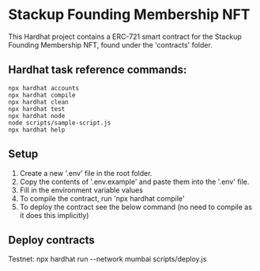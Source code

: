 # Stackup Founding Membership NFT

This Hardhat project contains a ERC-721 smart contract for the Stackup Founding Membership NFT, found under the 'contracts' folder.

## Hardhat task reference commands:

```shell
npx hardhat accounts
npx hardhat compile
npx hardhat clean
npx hardhat test
npx hardhat node
node scripts/sample-script.js
npx hardhat help
```

## Setup
1) Create a new '.env' file in the root folder.
2) Copy the contents of '.env.example' and paste them into the '.env' file.
3) Fill in the environment variable values
4) To compile the contract, run 'npx hardhat compile'
5) To deploy the contract see the below command (no need to compile as it does this implicitly)

## Deploy contracts

Testnet:
npx hardhat run --network mumbai scripts/deploy.js
